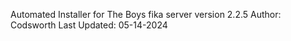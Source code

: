 Automated Installer for The Boys fika server version 2.2.5
Author: Codsworth
Last Updated: 05-14-2024
